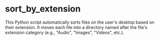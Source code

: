 # sort_by_extension
This Python script automatically sorts files on the user's desktop based on their extension. It moves each file into a directory named after the file's extension category (e.g., "Audio", "Images", "Videos", etc.).
